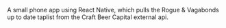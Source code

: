 A small phone app using React Native, which pulls the Rogue & Vagabonds up to date taplist from the Craft Beer Capital external api.
